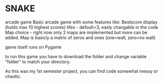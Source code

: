 # SNAKE
arcade game
Basic arcade game with some features like:
  Bestscore display (holds max 10 highest scores)
  lifes - defoult=3, easly changable in the code
  Map choice - right now only 2 maps are implemented but more can be added. Map is basicly a matrix of zeros and ones (one=wall, zero=no wall)


game itself runs on Pygame

to run this game you have to download the folder and change variable "folder" to match your directory.

As this was my 1st semester project, you can find code somewhat messy or chaotic.
